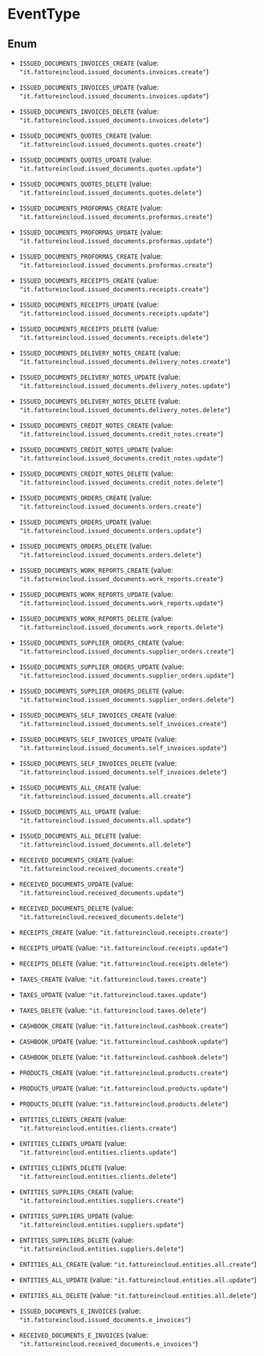 

# EventType

## Enum


* `ISSUED_DOCUMENTS_INVOICES_CREATE` (value: `"it.fattureincloud.issued_documents.invoices.create"`)

* `ISSUED_DOCUMENTS_INVOICES_UPDATE` (value: `"it.fattureincloud.issued_documents.invoices.update"`)

* `ISSUED_DOCUMENTS_INVOICES_DELETE` (value: `"it.fattureincloud.issued_documents.invoices.delete"`)

* `ISSUED_DOCUMENTS_QUOTES_CREATE` (value: `"it.fattureincloud.issued_documents.quotes.create"`)

* `ISSUED_DOCUMENTS_QUOTES_UPDATE` (value: `"it.fattureincloud.issued_documents.quotes.update"`)

* `ISSUED_DOCUMENTS_QUOTES_DELETE` (value: `"it.fattureincloud.issued_documents.quotes.delete"`)

* `ISSUED_DOCUMENTS_PROFORMAS_CREATE` (value: `"it.fattureincloud.issued_documents.proformas.create"`)

* `ISSUED_DOCUMENTS_PROFORMAS_UPDATE` (value: `"it.fattureincloud.issued_documents.proformas.update"`)

* `ISSUED_DOCUMENTS_PROFORMAS_CREATE` (value: `"it.fattureincloud.issued_documents.proformas.create"`)

* `ISSUED_DOCUMENTS_RECEIPTS_CREATE` (value: `"it.fattureincloud.issued_documents.receipts.create"`)

* `ISSUED_DOCUMENTS_RECEIPTS_UPDATE` (value: `"it.fattureincloud.issued_documents.receipts.update"`)

* `ISSUED_DOCUMENTS_RECEIPTS_DELETE` (value: `"it.fattureincloud.issued_documents.receipts.delete"`)

* `ISSUED_DOCUMENTS_DELIVERY_NOTES_CREATE` (value: `"it.fattureincloud.issued_documents.delivery_notes.create"`)

* `ISSUED_DOCUMENTS_DELIVERY_NOTES_UPDATE` (value: `"it.fattureincloud.issued_documents.delivery_notes.update"`)

* `ISSUED_DOCUMENTS_DELIVERY_NOTES_DELETE` (value: `"it.fattureincloud.issued_documents.delivery_notes.delete"`)

* `ISSUED_DOCUMENTS_CREDIT_NOTES_CREATE` (value: `"it.fattureincloud.issued_documents.credit_notes.create"`)

* `ISSUED_DOCUMENTS_CREDIT_NOTES_UPDATE` (value: `"it.fattureincloud.issued_documents.credit_notes.update"`)

* `ISSUED_DOCUMENTS_CREDIT_NOTES_DELETE` (value: `"it.fattureincloud.issued_documents.credit_notes.delete"`)

* `ISSUED_DOCUMENTS_ORDERS_CREATE` (value: `"it.fattureincloud.issued_documents.orders.create"`)

* `ISSUED_DOCUMENTS_ORDERS_UPDATE` (value: `"it.fattureincloud.issued_documents.orders.update"`)

* `ISSUED_DOCUMENTS_ORDERS_DELETE` (value: `"it.fattureincloud.issued_documents.orders.delete"`)

* `ISSUED_DOCUMENTS_WORK_REPORTS_CREATE` (value: `"it.fattureincloud.issued_documents.work_reports.create"`)

* `ISSUED_DOCUMENTS_WORK_REPORTS_UPDATE` (value: `"it.fattureincloud.issued_documents.work_reports.update"`)

* `ISSUED_DOCUMENTS_WORK_REPORTS_DELETE` (value: `"it.fattureincloud.issued_documents.work_reports.delete"`)

* `ISSUED_DOCUMENTS_SUPPLIER_ORDERS_CREATE` (value: `"it.fattureincloud.issued_documents.supplier_orders.create"`)

* `ISSUED_DOCUMENTS_SUPPLIER_ORDERS_UPDATE` (value: `"it.fattureincloud.issued_documents.supplier_orders.update"`)

* `ISSUED_DOCUMENTS_SUPPLIER_ORDERS_DELETE` (value: `"it.fattureincloud.issued_documents.supplier_orders.delete"`)

* `ISSUED_DOCUMENTS_SELF_INVOICES_CREATE` (value: `"it.fattureincloud.issued_documents.self_invoices.create"`)

* `ISSUED_DOCUMENTS_SELF_INVOICES_UPDATE` (value: `"it.fattureincloud.issued_documents.self_invoices.update"`)

* `ISSUED_DOCUMENTS_SELF_INVOICES_DELETE` (value: `"it.fattureincloud.issued_documents.self_invoices.delete"`)

* `ISSUED_DOCUMENTS_ALL_CREATE` (value: `"it.fattureincloud.issued_documents.all.create"`)

* `ISSUED_DOCUMENTS_ALL_UPDATE` (value: `"it.fattureincloud.issued_documents.all.update"`)

* `ISSUED_DOCUMENTS_ALL_DELETE` (value: `"it.fattureincloud.issued_documents.all.delete"`)

* `RECEIVED_DOCUMENTS_CREATE` (value: `"it.fattureincloud.received_documents.create"`)

* `RECEIVED_DOCUMENTS_UPDATE` (value: `"it.fattureincloud.received_documents.update"`)

* `RECEIVED_DOCUMENTS_DELETE` (value: `"it.fattureincloud.received_documents.delete"`)

* `RECEIPTS_CREATE` (value: `"it.fattureincloud.receipts.create"`)

* `RECEIPTS_UPDATE` (value: `"it.fattureincloud.receipts.update"`)

* `RECEIPTS_DELETE` (value: `"it.fattureincloud.receipts.delete"`)

* `TAXES_CREATE` (value: `"it.fattureincloud.taxes.create"`)

* `TAXES_UPDATE` (value: `"it.fattureincloud.taxes.update"`)

* `TAXES_DELETE` (value: `"it.fattureincloud.taxes.delete"`)

* `CASHBOOK_CREATE` (value: `"it.fattureincloud.cashbook.create"`)

* `CASHBOOK_UPDATE` (value: `"it.fattureincloud.cashbook.update"`)

* `CASHBOOK_DELETE` (value: `"it.fattureincloud.cashbook.delete"`)

* `PRODUCTS_CREATE` (value: `"it.fattureincloud.products.create"`)

* `PRODUCTS_UPDATE` (value: `"it.fattureincloud.products.update"`)

* `PRODUCTS_DELETE` (value: `"it.fattureincloud.products.delete"`)

* `ENTITIES_CLIENTS_CREATE` (value: `"it.fattureincloud.entities.clients.create"`)

* `ENTITIES_CLIENTS_UPDATE` (value: `"it.fattureincloud.entities.clients.update"`)

* `ENTITIES_CLIENTS_DELETE` (value: `"it.fattureincloud.entities.clients.delete"`)

* `ENTITIES_SUPPLIERS_CREATE` (value: `"it.fattureincloud.entities.suppliers.create"`)

* `ENTITIES_SUPPLIERS_UPDATE` (value: `"it.fattureincloud.entities.suppliers.update"`)

* `ENTITIES_SUPPLIERS_DELETE` (value: `"it.fattureincloud.entities.suppliers.delete"`)

* `ENTITIES_ALL_CREATE` (value: `"it.fattureincloud.entities.all.create"`)

* `ENTITIES_ALL_UPDATE` (value: `"it.fattureincloud.entities.all.update"`)

* `ENTITIES_ALL_DELETE` (value: `"it.fattureincloud.entities.all.delete"`)

* `ISSUED_DOCUMENTS_E_INVOICES` (value: `"it.fattureincloud.issued_documents.e_invoices"`)

* `RECEIVED_DOCUMENTS_E_INVOICES` (value: `"it.fattureincloud.received_documents.e_invoices"`)



